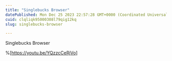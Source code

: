 ```yaml
---
title: "Singlebucks Browser"
datePublished: Mon Dec 25 2023 22:57:28 GMT+0000 (Coordinated Universal Time)
cuid: clqliqk95000308l79qig12kq
slug: singlebucks-browser

---
```


Singlebucks Browser








%[https://youtu.be/YQzzcCeRjVo]
